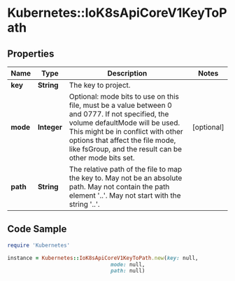 # Kubernetes::IoK8sApiCoreV1KeyToPath

## Properties

Name | Type | Description | Notes
------------ | ------------- | ------------- | -------------
**key** | **String** | The key to project. | 
**mode** | **Integer** | Optional: mode bits to use on this file, must be a value between 0 and 0777. If not specified, the volume defaultMode will be used. This might be in conflict with other options that affect the file mode, like fsGroup, and the result can be other mode bits set. | [optional] 
**path** | **String** | The relative path of the file to map the key to. May not be an absolute path. May not contain the path element &#39;..&#39;. May not start with the string &#39;..&#39;. | 

## Code Sample

```ruby
require 'Kubernetes'

instance = Kubernetes::IoK8sApiCoreV1KeyToPath.new(key: null,
                                 mode: null,
                                 path: null)
```


